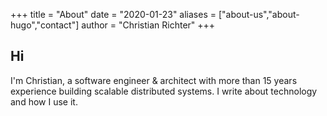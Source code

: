+++
title = "About"
date = "2020-01-23"
aliases = ["about-us","about-hugo","contact"]
author = "Christian Richter"
+++

## Hi


I'm Christian, a software engineer & architect with more than 15 years experience building scalable distributed systems. I write about technology and how I use it.
